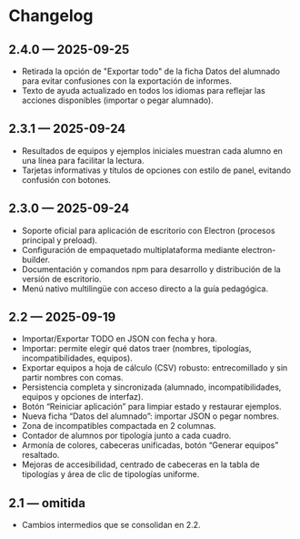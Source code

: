 # Changelog

## 2.4.0 — 2025-09-25

- Retirada la opción de "Exportar todo" de la ficha Datos del alumnado para evitar confusiones con la exportación de informes.
- Texto de ayuda actualizado en todos los idiomas para reflejar las acciones disponibles (importar o pegar alumnado).

## 2.3.1 — 2025-09-24

- Resultados de equipos y ejemplos iniciales muestran cada alumno en una línea para facilitar la lectura.
- Tarjetas informativas y títulos de opciones con estilo de panel, evitando confusión con botones.

## 2.3.0 — 2025-09-24

- Soporte oficial para aplicación de escritorio con Electron (procesos principal y preload).
- Configuración de empaquetado multiplataforma mediante electron-builder.
- Documentación y comandos npm para desarrollo y distribución de la versión de escritorio.
- Menú nativo multilingüe con acceso directo a la guía pedagógica.

## 2.2 — 2025-09-19

- Importar/Exportar TODO en JSON con fecha y hora.
- Importar: permite elegir qué datos traer (nombres, tipologías, incompatibilidades, equipos).
- Exportar equipos a hoja de cálculo (CSV) robusto: entrecomillado y sin partir nombres con comas.
- Persistencia completa y sincronizada (alumnado, incompatibilidades, equipos y opciones de interfaz).
- Botón “Reiniciar aplicación” para limpiar estado y restaurar ejemplos.
- Nueva ficha “Datos del alumnado”: importar JSON o pegar nombres.
- Zona de incompatibles compactada en 2 columnas.
- Contador de alumnos por tipología junto a cada cuadro.
- Armonía de colores, cabeceras unificadas, botón “Generar equipos” resaltado.
- Mejoras de accesibilidad, centrado de cabeceras en la tabla de tipologías y área de clic de tipologías uniforme.

## 2.1 — omitida

- Cambios intermedios que se consolidan en 2.2.
